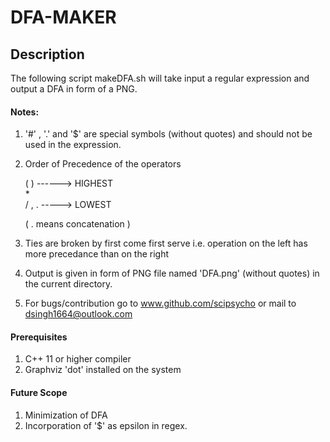 
# DFA-MAKER
## Description
The following script makeDFA.sh will take input a regular expression and output a DFA in form of a PNG.
#### Notes:

1. '#' , '.' and '$'  are special symbols (without quotes) and should not be
   used in the expression.

2. Order of Precedence of the operators

	( )  ------> HIGHEST  
	 \*    
  / , . -----> LOWEST  

   ( . means concatenation )

3. Ties are broken by first come first serve i.e. operation on the left has more
   precedance than on the right

4. Output is given in form of PNG file named 'DFA.png' (without quotes) in the
   current directory.                       
5. For bugs/contribution go to www.github.com/scipsycho or
   mail to dsingh1664@outlook.com

#### Prerequisites
1. C++ 11 or higher compiler
2. Graphviz 'dot' installed on the system

#### Future Scope
1. Minimization of DFA
2. Incorporation of '$' as epsilon in regex.
